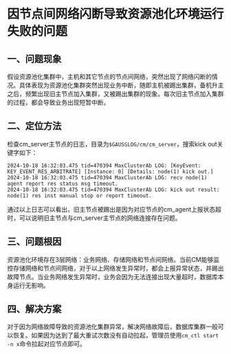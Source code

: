 # 因节点间网络闪断导致资源池化环境运行失败的问题

## 一、问题现象
假设资源池化集群中，主机和其它节点的节点间网络，突然出现了网络闪断的情况。具体表现为资源池化集群突然出现业务中断，随即主机被踢出集群，备机升主之后，频繁出现旧主节点加入集群，又被踢出集群的现象。每次旧主节点加入集群的过程，都会导致业务出现短暂中断。

## 二、定位方法
检查cm_server主节点的日志，目录为`$GAUSSLOG/cm/cm_server`，搜索kick out关键字如下：

```shell
2024-10-18 16:32:03.475 tid=470394 MaxClusterAb LOG: [KeyEvent: KEY_EVENT_RES_ARBITRATE] [Instance: 0] [Details: node(1) kick out.]
2024-10-18 16:32:03.475 tid=470394 MaxClusterAb LOG: recv node(1) agent report res status msg timeout.
2024-10-18 16:32:03.475 tid=470394 MaxClusterAb LOG: kick out result: node(1) res inst manual stop or report timeout.
```

通过以上日志可以看出，旧主节点被踢出是因为对应节点的cm_agent上报状态超时，可以说明旧主节点与cm_server主节点的网络连接存在问题。

## 三、问题根因
资源池化环境存在3层网络：业务网络、存储网络和节点间网络。当前CM能够监控存储网络和节点间网络，对于以上网络发生异常时，都会上报异常状态，并踢出故障节点。当业务网络发生异常时，业务会因为无法连接出现大量超时，数据库本身运行无影响。

## 四、解决方案
对于因为网络故障导致的资源池化集群异常，解决网络故障后，数据库集群一般可以恢复。如果因为达到了最大重试次数没有自动拉起，管理员使用`cm_ctl start -n x`命令拉起对应节点即可。

